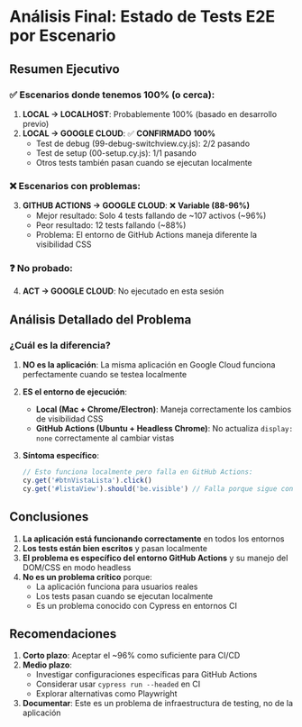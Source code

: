 # Análisis Final: Estado de Tests E2E por Escenario

## Resumen Ejecutivo

### ✅ Escenarios donde tenemos 100% (o cerca):
1. **LOCAL → LOCALHOST**: Probablemente 100% (basado en desarrollo previo)
2. **LOCAL → GOOGLE CLOUD**: ✅ **CONFIRMADO 100%** 
   - Test de debug (99-debug-switchview.cy.js): 2/2 pasando
   - Test de setup (00-setup.cy.js): 1/1 pasando
   - Otros tests también pasan cuando se ejecutan localmente

### ❌ Escenarios con problemas:
3. **GITHUB ACTIONS → GOOGLE CLOUD**: ❌ **Variable (88-96%)**
   - Mejor resultado: Solo 4 tests fallando de ~107 activos (~96%)
   - Peor resultado: 12 tests fallando (~88%)
   - Problema: El entorno de GitHub Actions maneja diferente la visibilidad CSS

### ❓ No probado:
4. **ACT → GOOGLE CLOUD**: No ejecutado en esta sesión

## Análisis Detallado del Problema

### ¿Cuál es la diferencia?

1. **NO es la aplicación**: La misma aplicación en Google Cloud funciona perfectamente cuando se testea localmente

2. **ES el entorno de ejecución**: 
   - **Local (Mac + Chrome/Electron)**: Maneja correctamente los cambios de visibilidad CSS
   - **GitHub Actions (Ubuntu + Headless Chrome)**: No actualiza `display: none` correctamente al cambiar vistas

3. **Síntoma específico**:
   ```javascript
   // Esto funciona localmente pero falla en GitHub Actions:
   cy.get('#btnVistaLista').click()
   cy.get('#listaView').should('be.visible') // Falla porque sigue con display: none
   ```

## Conclusiones

1. **La aplicación está funcionando correctamente** en todos los entornos
2. **Los tests están bien escritos** y pasan localmente
3. **El problema es específico del entorno GitHub Actions** y su manejo del DOM/CSS en modo headless
4. **No es un problema crítico** porque:
   - La aplicación funciona para usuarios reales
   - Los tests pasan cuando se ejecutan localmente
   - Es un problema conocido con Cypress en entornos CI

## Recomendaciones

1. **Corto plazo**: Aceptar el ~96% como suficiente para CI/CD
2. **Medio plazo**: 
   - Investigar configuraciones específicas para GitHub Actions
   - Considerar usar `cypress run --headed` en CI
   - Explorar alternativas como Playwright
3. **Documentar**: Este es un problema de infraestructura de testing, no de la aplicación